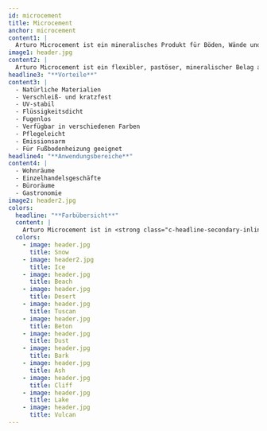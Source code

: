```yaml
---
id: microcement
title: Microcement
anchor: microcement
content1: |
  Arturo Microcement ist ein mineralisches Produkt für Böden, Wände und Möbel. Es eignet sich durch die wasserfesten Eigenschaften sowohl für alle Trockenbereiche als auch für Nassbereiche wie Bad, WC und Küche. Arturo Microcement eignet sich für eine leichte bis mittelschwere Belastung.
image1: header.jpg
content2: |
  Arturo Microcement ist ein flexibler, pastöser, mineralischer Belag aus Zement, Farbpigment und Wasser. Er wird mit einer Glättkelle, einem Fassadenspachtel oder anderen geeigneten Arbeitsgeräten in einer dünnen Schicht aufgespachtelt. Die erste Schicht Arturo Microcement (ca. 400-600 g/m²) hat eine Trocknungszeit von ca. 2-3 Stunden, wonach die zweite Schicht (ca. 200 g/m²) aufgetragen wird. Am nächsten Tag kann die Fläche imprägniert und im Anschluss zweimal versiegelt werden.
headline3: "**Vorteile**"
content3: |
  - Natürliche Materialien
  - Verschleiß- und kratzfest
  - UV-stabil
  - Flüssigkeitsdicht
  - Fugenlos
  - Verfügbar in verschiedenen Farben
  - Pflegeleicht
  - Emissionsarm
  - Für Fußbodenheizung geeignet
headline4: "**Anwendungsbereiche**"
content4: |
  - Wohnräume
  - Einzelhandelsgeschäfte
  - Büroräume
  - Gastronomie
image2: header2.jpg
colors:
  headline: "**Farbübersicht**"
  content: |
    Arturo Microcement ist in <strong class="c-headline-secondary-inline">12 Farben</strong> lieferbar. Arturo Microcement hat eine robuste und moderne Ausstrahlung und eignet sich für Böden, Wände und Möbel. Je nach Farbauswahl verleiht es den ausgewählten Flächen ein warmes oder industrielles Aussehen.
  colors:
    - image: header.jpg
      title: Snow
    - image: header2.jpg
      title: Ice
    - image: header.jpg
      title: Beach
    - image: header.jpg
      title: Desert
    - image: header.jpg
      title: Tuscan
    - image: header.jpg
      title: Beton
    - image: header.jpg
      title: Dust
    - image: header.jpg
      title: Bark
    - image: header.jpg
      title: Ash
    - image: header.jpg
      title: Cliff
    - image: header.jpg
      title: Lake
    - image: header.jpg
      title: Vulcan
---
```

